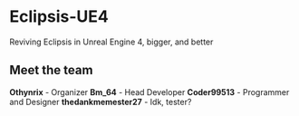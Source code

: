 # Eclipsis-UE4
Reviving Eclipsis in Unreal Engine 4, bigger, and better

## Meet the team
**Othynrix** - Organizer
**Bm_64** - Head Developer
**Coder99513** - Programmer and Designer
**thedankmemester27** - Idk, tester?
 
